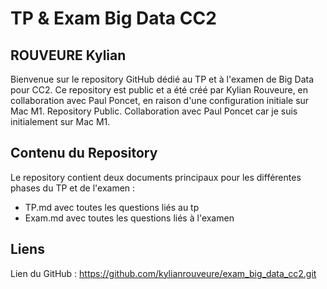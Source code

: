 # TP & Exam Big Data CC2
## ROUVEURE Kylian

Bienvenue sur le repository GitHub dédié au TP et à l'examen de Big Data pour CC2. Ce repository est public et a été créé par Kylian Rouveure, en collaboration avec Paul Poncet, en raison d'une configuration initiale sur Mac M1.
Repository Public. Collaboration avec Paul Poncet car je suis initialement sur Mac M1.

## Contenu du Repository

Le repository contient deux documents principaux pour les différentes phases du TP et de l'examen :
- TP.md avec toutes les questions liés au tp
- Exam.md avec toutes les questions liés à l'examen

## Liens

Lien du GitHub : https://github.com/kylianrouveure/exam_big_data_cc2.git